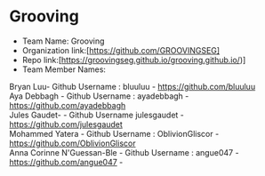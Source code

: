 Grooving
======
* Team Name: Grooving
* Organization link:[https://github.com/GROOVINGSEG]
* Repo link:[https://groovingseg.github.io/grooving.github.io/)]
* Team Member Names:

Bryan Luu- Github Username : bluuluu - https://github.com/bluuluu <br />
Aya Debbagh - Github Username : ayadebbagh - https://github.com/ayadebbagh <br />
Jules Gaudet- - Github Username  julesgaudet - https://github.com/julesgaudet <br />
Mohammed Yatera - Github Username : OblivionGliscor - https://github.com/OblivionGliscor <br />
Anna Corinne N'Guessan-Ble - Github Username : angue047 - https://github.com/angue047 - <br />
